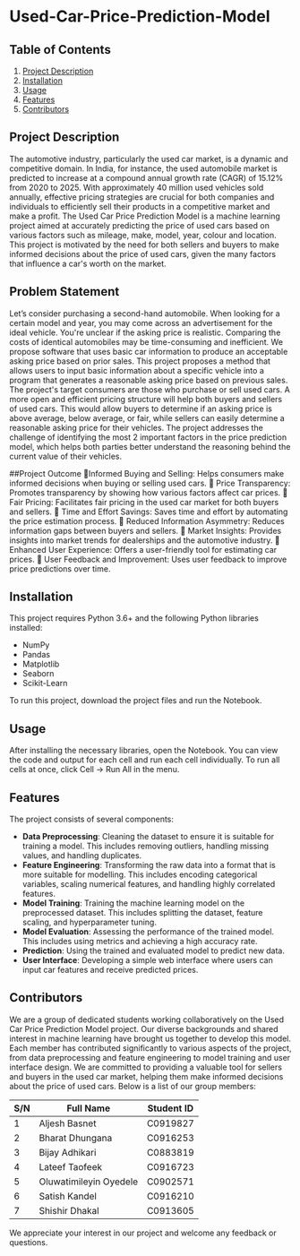 # Used-Car-Price-Prediction-Model

## Table of Contents
1. [Project Description](#project-description)
2. [Installation](#installation)
3. [Usage](#usage)
4. [Features](#features)
5. [Contributors](#contributors)

## Project Description
The automotive industry, particularly the used car market, is a dynamic and competitive domain. In India, for instance, the used automobile market is predicted to increase at a compound annual growth rate (CAGR) of 15.12% from 2020 to 2025. With approximately 40 million used vehicles sold annually, effective pricing strategies are crucial for both companies and individuals to efficiently sell their products in a competitive market and make a profit. The Used Car Price Prediction Model is a machine learning project aimed at accurately predicting the price of used cars based on various factors such as mileage, make, model, year, colour and location. This project is motivated by the need for both sellers and buyers to make informed decisions about the price of used cars, given the many factors that influence a car's worth on the market.

## Problem Statement
Let’s consider purchasing a second-hand automobile. When looking for a certain model and year, you may come across an advertisement for the ideal vehicle. You're unclear if the asking price is realistic. Comparing the costs of identical automobiles may be time-consuming and inefficient. We propose software that uses basic car information to produce an acceptable asking price based on prior sales.
This project proposes a method that allows users to input basic information about a specific vehicle into a program that generates a reasonable asking price based on previous sales. The project's target consumers are those who purchase or sell used cars. A more open and efficient pricing structure will help both buyers and sellers of used cars. This would allow buyers to determine if an asking price is above average, below average, or fair, while sellers can easily determine a reasonable asking price for their vehicles. The project addresses the challenge of identifying the most 2 important factors in the price prediction model, which helps both parties better understand the reasoning behind the current value of their vehicles.

##Project Outcome
Informed Buying and Selling: Helps consumers make informed decisions when buying or selling used cars.
 Price Transparency: Promotes transparency by showing how various factors affect car prices.
 Fair Pricing: Facilitates fair pricing in the used car market for both buyers and sellers.
 Time and Effort Savings: Saves time and effort by automating the price estimation process.
 Reduced Information Asymmetry: Reduces information gaps between buyers and sellers.
 Market Insights: Provides insights into market trends for dealerships and the automotive industry.
 Enhanced User Experience: Offers a user-friendly tool for estimating car prices.
 User Feedback and Improvement: Uses user feedback to improve price predictions over time.

## Installation
This project requires Python 3.6+ and the following Python libraries installed:

- NumPy
- Pandas
- Matplotlib
- Seaborn
- Scikit-Learn

To run this project, download the project files and run the Notebook.

## Usage
After installing the necessary libraries, open the Notebook. You can view the code and output for each cell and run each cell individually. To run all cells at once, click Cell -> Run All in the menu.

## Features
The project consists of several components:

- **Data Preprocessing**: Cleaning the dataset to ensure it is suitable for training a model. This includes removing outliers, handling missing values, and handling duplicates.
- **Feature Engineering**: Transforming the raw data into a format that is more suitable for modelling. This includes encoding categorical variables, scaling numerical features, and handling highly correlated features.
- **Model Training**: Training the machine learning model on the preprocessed dataset. This includes splitting the dataset, feature scaling, and hyperparameter tuning.
- **Model Evaluation**: Assessing the performance of the trained model. This includes using metrics and achieving a high accuracy rate.
- **Prediction**: Using the trained and evaluated model to predict new data.
- **User Interface**: Developing a simple web interface where users can input car features and receive predicted prices.

## Contributors
We are a group of dedicated students working collaboratively on the Used Car Price Prediction Model project. Our diverse backgrounds and shared interest in machine learning have brought us together to develop this model. Each member has contributed significantly to various aspects of the project, from data preprocessing and feature engineering to model training and user interface design. We are committed to providing a valuable tool for sellers and buyers in the used car market, helping them make informed decisions about the price of used cars. Below is a list of our group members:

| S/N | Full Name | Student ID |
| --- | --------- | ---------- |
| 1 | Aljesh Basnet | C0919827 |
| 2 | Bharat Dhungana | C0916253 |
| 3 | Bijay Adhikari | C0883819 |
| 4 | Lateef Taofeek | C0916723 |
| 5 | Oluwatimileyin Oyedele | C0902571 |
| 6 | Satish Kandel | C0916210 |
| 7 | Shishir Dhakal | C0913605 |

We appreciate your interest in our project and welcome any feedback or questions.
